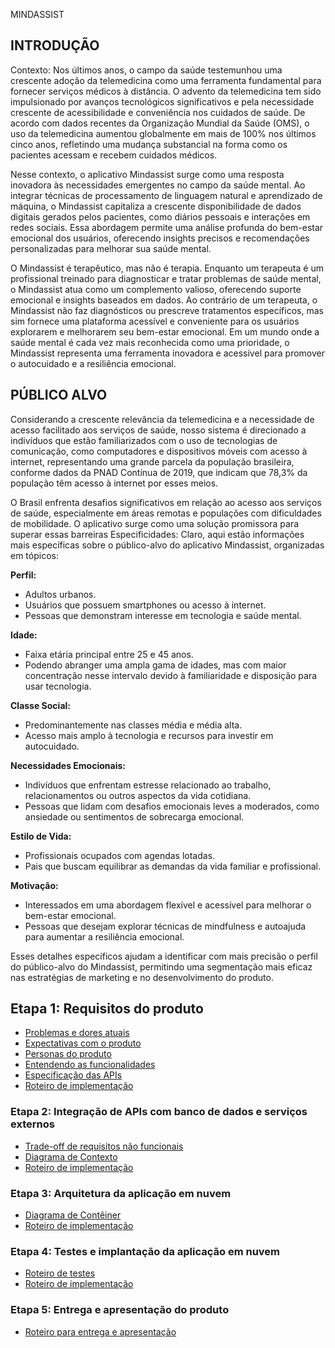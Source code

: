 MINDASSIST

## INTRODUÇÃO

Contexto:
Nos últimos anos, o campo da saúde testemunhou uma crescente adoção da telemedicina como uma ferramenta fundamental para fornecer serviços médicos à distância. O advento da telemedicina tem sido impulsionado por avanços tecnológicos significativos e pela necessidade crescente de acessibilidade e conveniência nos cuidados de saúde. De acordo com dados recentes da Organização Mundial da Saúde (OMS), o uso da telemedicina aumentou globalmente em mais de 100% nos últimos cinco anos, refletindo uma mudança substancial na forma como os pacientes acessam e recebem cuidados médicos.

Nesse contexto, o aplicativo Mindassist surge como uma resposta inovadora às necessidades emergentes no campo da saúde mental. Ao integrar técnicas de processamento de linguagem natural e aprendizado de máquina, o Mindassist capitaliza a crescente disponibilidade de dados digitais gerados pelos pacientes, como diários pessoais e interações em redes sociais. Essa abordagem permite uma análise profunda do bem-estar emocional dos usuários, oferecendo insights precisos e recomendações personalizadas para melhorar sua saúde mental.

O Mindassist é terapêutico, mas não é terapia. Enquanto um terapeuta é um profissional treinado para diagnosticar e tratar problemas de saúde mental, o Mindassist atua como um complemento valioso, oferecendo suporte emocional e insights baseados em dados. Ao contrário de um terapeuta, o Mindassist não faz diagnósticos ou prescreve tratamentos específicos, mas sim fornece uma plataforma acessível e conveniente para os usuários explorarem e melhorarem seu bem-estar emocional. Em um mundo onde a saúde mental é cada vez mais reconhecida como uma prioridade, o Mindassist representa uma ferramenta inovadora e acessível para promover o autocuidado e a resiliência emocional.

## PÚBLICO ALVO

Considerando a crescente relevância da telemedicina e a necessidade de acesso facilitado aos serviços de saúde, nosso sistema é direcionado a indivíduos que estão familiarizados com o uso de tecnologias de comunicação, como computadores e dispositivos móveis com acesso à internet, representando uma grande parcela da população brasileira, conforme dados da PNAD Contínua de 2019, que indicam que 78,3% da população têm acesso à internet por esses meios.

O Brasil enfrenta desafios significativos em relação ao acesso aos serviços de saúde, especialmente em áreas remotas e populações com dificuldades de mobilidade. O aplicativo surge como uma solução promissora para superar essas barreiras
Especificidades:
Claro, aqui estão informações mais específicas sobre o público-alvo do aplicativo Mindassist, organizadas em tópicos:

**Perfil:**
- Adultos urbanos.
- Usuários que possuem smartphones ou acesso à internet.
- Pessoas que demonstram interesse em tecnologia e saúde mental.

**Idade:**
- Faixa etária principal entre 25 e 45 anos.
- Podendo abranger uma ampla gama de idades, mas com maior concentração nesse intervalo devido à familiaridade e disposição para usar tecnologia.

**Classe Social:**
- Predominantemente nas classes média e média alta.
- Acesso mais amplo à tecnologia e recursos para investir em autocuidado.

**Necessidades Emocionais:**
- Indivíduos que enfrentam estresse relacionado ao trabalho, relacionamentos ou outros aspectos da vida cotidiana.
- Pessoas que lidam com desafios emocionais leves a moderados, como ansiedade ou sentimentos de sobrecarga emocional.

**Estilo de Vida:**
- Profissionais ocupados com agendas lotadas.
- Pais que buscam equilibrar as demandas da vida familiar e profissional.

**Motivação:**
- Interessados em uma abordagem flexível e acessível para melhorar o bem-estar emocional.
- Pessoas que desejam explorar técnicas de mindfulness e autoajuda para aumentar a resiliência emocional.

Esses detalhes específicos ajudam a identificar com mais precisão o perfil do público-alvo do Mindassist, permitindo uma segmentação mais eficaz nas estratégias de marketing e no desenvolvimento do produto.



## Etapa 1: Requisitos do produto

* [Problemas e dores atuais](docs/problemas.md)
* [Expectativas com o produto](docs/expectativas.md)
* [Personas do produto](docs/personas.md)
* [Entendendo as funcionalidades](docs/funcionalidades.md)
* [Especificação das APIs](docs/apis.md)
* [Roteiro de implementação](docs/roteiro-de-implementacao.md)

### Etapa 2: Integração de APIs com banco de dados e serviços externos

* [Trade-off de requisitos não funcionais](docs/tradeoffs.md)
* [Diagrama de Contexto](docs/diagrama-de-contexto.md)
* [Roteiro de implementação](docs/roteiro-de-implementacao.md)

### Etapa 3: Arquitetura da aplicação em nuvem

* [Diagrama de Contêiner](docs/diagrama-de-conteiner.md)
* [Roteiro de implementação](docs/roteiro-de-implementacao.md)

### Etapa 4: Testes e implantação da aplicação em nuvem

* [Roteiro de testes](docs/roteiro-de-teste-e-deploy.md)
* [Roteiro de implementação](docs/roteiro-de-implementacao.md)

### Etapa 5: Entrega e apresentação do produto

* [Roteiro para entrega e apresentação](docs/roteiro-de-entrega-e-apresentacao.md)
